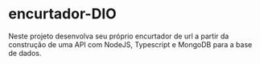 # encurtador-DIO
Neste projeto desenvolva seu próprio encurtador de url a partir da construção de uma API com NodeJS, Typescript e MongoDB para a base de dados.

